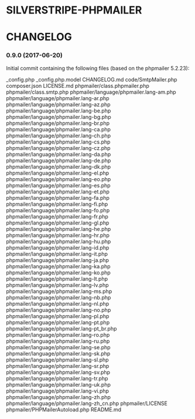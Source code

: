 SILVERSTRIPE-PHPMAILER
======================

# CHANGELOG

### 0.9.0 (2017-06-20)

Initial commit containing the following files (based on the phpmailer 5.2.23):

_config.php
_config.php.model
CHANGELOG.md
code/SmtpMailer.php
composer.json
LICENSE.md
phpmailer/class.phpmailer.php
phpmailer/class.smtp.php
phpmailer/language/phpmailer.lang-am.php
phpmailer/language/phpmailer.lang-ar.php
phpmailer/language/phpmailer.lang-az.php
phpmailer/language/phpmailer.lang-be.php
phpmailer/language/phpmailer.lang-bg.php
phpmailer/language/phpmailer.lang-br.php
phpmailer/language/phpmailer.lang-ca.php
phpmailer/language/phpmailer.lang-ch.php
phpmailer/language/phpmailer.lang-cs.php
phpmailer/language/phpmailer.lang-cz.php
phpmailer/language/phpmailer.lang-da.php
phpmailer/language/phpmailer.lang-de.php
phpmailer/language/phpmailer.lang-dk.php
phpmailer/language/phpmailer.lang-el.php
phpmailer/language/phpmailer.lang-eo.php
phpmailer/language/phpmailer.lang-es.php
phpmailer/language/phpmailer.lang-et.php
phpmailer/language/phpmailer.lang-fa.php
phpmailer/language/phpmailer.lang-fi.php
phpmailer/language/phpmailer.lang-fo.php
phpmailer/language/phpmailer.lang-fr.php
phpmailer/language/phpmailer.lang-gl.php
phpmailer/language/phpmailer.lang-he.php
phpmailer/language/phpmailer.lang-hr.php
phpmailer/language/phpmailer.lang-hu.php
phpmailer/language/phpmailer.lang-id.php
phpmailer/language/phpmailer.lang-it.php
phpmailer/language/phpmailer.lang-ja.php
phpmailer/language/phpmailer.lang-ka.php
phpmailer/language/phpmailer.lang-ko.php
phpmailer/language/phpmailer.lang-lt.php
phpmailer/language/phpmailer.lang-lv.php
phpmailer/language/phpmailer.lang-ms.php
phpmailer/language/phpmailer.lang-nb.php
phpmailer/language/phpmailer.lang-nl.php
phpmailer/language/phpmailer.lang-no.php
phpmailer/language/phpmailer.lang-pl.php
phpmailer/language/phpmailer.lang-pt.php
phpmailer/language/phpmailer.lang-pt_br.php
phpmailer/language/phpmailer.lang-ro.php
phpmailer/language/phpmailer.lang-ru.php
phpmailer/language/phpmailer.lang-se.php
phpmailer/language/phpmailer.lang-sk.php
phpmailer/language/phpmailer.lang-sl.php
phpmailer/language/phpmailer.lang-sr.php
phpmailer/language/phpmailer.lang-sv.php
phpmailer/language/phpmailer.lang-tr.php
phpmailer/language/phpmailer.lang-uk.php
phpmailer/language/phpmailer.lang-vi.php
phpmailer/language/phpmailer.lang-zh.php
phpmailer/language/phpmailer.lang-zh_cn.php
phpmailer/LICENSE
phpmailer/PHPMailerAutoload.php
README.md
